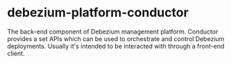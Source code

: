 # debezium-platform-conductor

The back-end component of Debezium management platform. Conductor provides a set APIs which can be 
used to orchestrate and control Debezium deployments. Usually it's intended to be interacted with through a front-end client.
